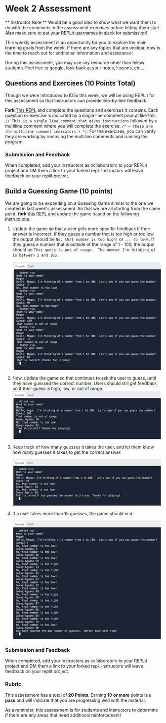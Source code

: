 # Week 2 Assessment

** Instructor Note ** Would be a good idea to show what we want them to do with the comments in the assessment exercises before letting them start.  Also make sure to put your REPLit usernames in slack for submission!

This weekly assessment is an opportunity for you to explore the main learning goals from the week.  If there are any topics that are unclear, now is the time to reach out for additional information and assistance!

During this assessment, you may use any resource other than fellow students.  Feel free to google, look back at your notes, lessons, etc...

## Questions and Exercises (10 Points Total)

Though we were introduced to IDEs this week, we will be using REPLit for this assessment so that instructors can provide line-by-line feedback.

**Fork** [This REPL](https://replit.com/@MeganMcMahon1/Week2AssessmentQuestions#main.cs) and complete the questions and exercises it contains.  Each question or exercise is indicated by a single line comment prompt like this: `// This is a single line comment that gives instructions` followed by a multiline comment where you will complete the exercise: `/* < these are the multiline comment indicators > */`.  For the exercises, you can verify they are working by removing the multiline comments and running the program.

### Submission and Feedback
When completed, add your instructors as collaborators to your REPLit project and DM them a link to your forked repl.  Instructors will leave feedback on your replit project.

## Build a Guessing Game (10 points)

We are going to be expanding on a Guessing Game similar to the one we created in last week's assessment.  So that we are all starting from the same point, **fork** [this REPL](https://replit.com/@MeganMcMahon1/Week2AssessmentPractical#main.cs) and update the game based on the following instructions:

1. Update the game so that a user gets more specific feedback if their answer is incorrect.  If they guess a number that is too high or too low, the output should be `No, that number is too high!` or `... to low!`. If they guess a number that is outside of the range of 1 - 100, the output should be `That guess is out of range.  The number I'm thinking of is between 1 and 100`.

    ![](/images/mod1/Assessments/week2_1.png)

1. Now, update the game so that continues to ask the user to guess, until they have guessed the correct number.  Users should still get feedback on if their guess is high, low, or out of range.
    ![](/images/mod1/Assessments/week2_2.png)

1. Keep track of how many guesses it takes the user, and let them know how many guesses it takes to get the correct answer.

    ![](/images/Mod1/Assessments/week2_3.png)

1. If a user takes more than 15 guesses, the game should end.

    ![](/images/Mod1/Assessments/week2_4.png)



### Submission and Feedback
When completed, add your instructors as collaborators to your REPLit project and DM them a link to your forked repl.  Instructors will leave feedback on your replit project.

### Rubric

This assessment has a total of **20 Points**.  Earning **10 or more** points is a **pass** and will indicate that you are progressing well with the material.

As a reminder, this assessment is for students and instructors to determine if there are any areas that need additional reinforcement!